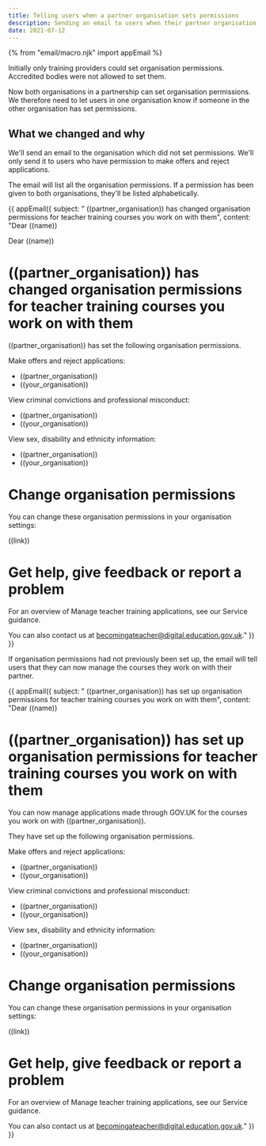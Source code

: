 ```yaml
---
title: Telling users when a partner organisation sets permissions 
description: Sending an email to users when their partner organisation sets up permissions for the first time or changes them
date: 2021-07-12
---
```

{% from "email/macro.njk" import appEmail %}

Initially only training providers could set organisation permissions. Accredited bodies were not allowed to set them.

Now both organisations in a partnership can set organisation permissions. We therefore need to let users in one organisation know if someone in the other organisation has set permissions.

## What we changed and why

We'll send an email to the organisation which did not set permissions. We'll only send it to users who have permission to make offers and reject applications. 

The email will list all the organisation permissions. If a permission has been given to both organisations, they'll be listed alphabetically.

<!-- markdownlint-disable MD025 -->

{{ appEmail({
  subject: "	((partner_organisation)) has changed organisation permissions for teacher training courses you work on with them",
  content: "Dear ((name))

Dear ((name))

# ((partner_organisation)) has changed organisation permissions for teacher training courses you work on with them

((partner_organisation)) has set the following organisation permissions.

Make offers and reject applications: 

* ((partner_organisation))
* ((your_organisation)) 

View criminal convictions and professional misconduct: 

* ((partner_organisation))
* ((your_organisation)) 

View sex, disability and ethnicity information: 

* ((partner_organisation))
* ((your_organisation)) 

# Change organisation permissions

You can change these organisation permissions in your organisation settings:

((link))

# Get help, give feedback or report a problem

For an overview of Manage teacher training applications, see our Service guidance.

You can also contact us at [becomingateacher@digital.education.gov.uk](becomingateacher@digital.education.gov.uk)."
}) }}

<!-- markdownlint-enable MD025 -->

If organisation permissions had not previously been set up, the email will tell users that they can now manage the courses they work on with their partner.

<!-- markdownlint-disable MD025 -->

{{ appEmail({
  subject: "	((partner_organisation)) has set up organisation permissions for teacher training courses you work on with them",
  content: "Dear ((name))

# ((partner_organisation)) has set up organisation permissions for teacher training courses you work on with them

You can now manage applications made through <span>GOV.UK</span> for the courses you work on with ((partner_organisation)). 

They have set up the following organisation permissions.

Make offers and reject applications: 

* ((partner_organisation))
* ((your_organisation)) 

View criminal convictions and professional misconduct: 

* ((partner_organisation))
* ((your_organisation)) 

View sex, disability and ethnicity information: 

* ((partner_organisation))
* ((your_organisation)) 

# Change organisation permissions

You can change these organisation permissions in your organisation settings:

((link))

# Get help, give feedback or report a problem

For an overview of Manage teacher training applications, see our Service guidance.

You can also contact us at [becomingateacher@digital.education.gov.uk](becomingateacher@digital.education.gov.uk)."
}) }}
